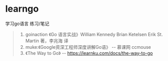 # learngo
学习go语言 练习/笔记 

> 1. goinaction 《Go 语言实战》William Kennedy Brian Ketelsen Erik St. Martin 著，李兆海 译
> 2. muke:《Google资深工程师深度讲解Go语》 -- 慕课网 ccmouse
> 3. 《The Way to Go》 -- https://learnku.com/docs/the-way-to-go

